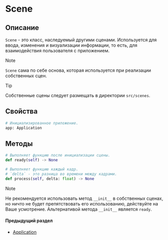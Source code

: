 # Scene

## Описание
`Scene` - это класс, наследуемый другими сценами. Используется для ввода, изменения и визуализации информации, то есть, для взаимодействия пользователя с приложением.

> [!NOTE]
> `Scene` сама по себе основа, которая используется при реализации собственных сцен. 

> [!TIP]
> Собственные сцены следует размещать в директории `src/scenes`.

## Свойства
```py
# Инициализированное приложение.
app: Application
```

## Методы
```py
# Выполняет функцию после инициализации сцены.
def ready(self) -> None
```

```py
# Выполняет функцию каждый кадр.
# `delta` - это разница во времени между кадрами.
def process(self, delta: float) -> None
```

> [!NOTE]
> Не рекомендуется использовать метод `__init__` в собственных сценах, но ничто не будет препятствовать его использованию, действуйте на Ваше усмотрение. Альтернативой метода `__init__` является `ready`.

#### Предыдущий раздел
- [Application](application.md)